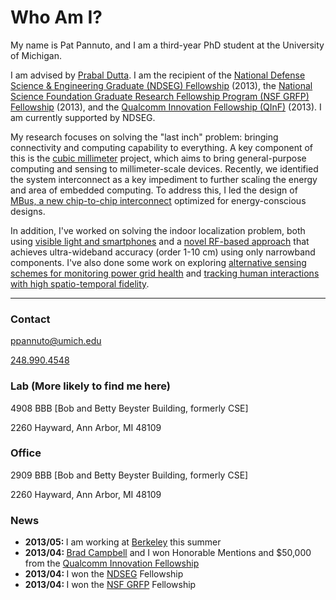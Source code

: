 Who Am I?
=========

<div class="row" markdown="1">
<div class="col-lg-8 col-xs-12">

My name is Pat Pannuto, and I am a third-year PhD student at the University of Michigan.

I am advised by [Prabal Dutta](http://eecs.umich.edu/~prabal). I am the
recipient of the [National Defense Science & Engineering Graduate (NDSEG) Fellowship](https://ndseg.asee.org/) (2013),
the [National Science Foundation Graduate Research Fellowship Program (NSF GRFP) Fellowship](http://www.nsfgrfp.org/) (2013),
and the [Qualcomm Innovation Fellowship (QInF)](https://www.qualcomm.com/invention/research/university-relations/innovation-fellowship) (2013).
I am currently supported by NDSEG.

My research focuses on solving the "last inch" problem: bringing connectivity
and computing capability to everything. A key component of this is the
[cubic millimeter](http://cubicmm.eecs.umich.edu) project, which aims to bring
general-purpose computing and sensing to millimeter-scale devices. Recently, we
identified the system interconnect as a key impediment to further scaling the
energy and area of embedded computing. To address this, I led the design of
[MBus, a new chip-to-chip interconnect](http://mbus.io) optimized for
energy-conscious designs.

In addition, I've worked on solving the indoor localization problem, both using
[visible light and smartphones][luxapose] and a [novel RF-based
approach][harmonia] that achieves ultra-wideband accuracy (order 1-10 cm) using
only narrowband components. I've also done some work on exploring [alternative
sensing schemes for monitoring power grid health][gridwatch] and [tracking
human interactions with high spatio-temporal fidelity][opo].

[luxapose]: http://lab11.eecs.umich.edu/projects/vlc_localization/ "Luxapose: Indoor Positioning with Mobile Phones and Visible Light"
[harmonia]: http://lab11.eecs.umich.edu/projects/harmonia/ "Harmonia: Wideband Spreading for Accurate Indoor RF Localization"
[gridwatch]: http://lab11.eecs.umich.edu/projects/gridwatch/ "GridWatch: Mapping Blackouts with Smart Phones"
[opo]: http://lab11.eecs.umich.edu/projects/opo/ "Opo: A Wearable Sensor for Capturing High-Fidelity Face-to-Face Interactions"

</div>
<div class="col-lg-4 hidden-xs">
<div id="gallery-pat-div"></div>
</div>
</div>

<hr />

<div class="row">
<div class="col-lg-2 col-xs-12">

<div class="panel">
<div class="panel-heading"> <h3 class="panel-title"><strong>Contact</strong></h3> </div>
<div class="panel-body">
<p><a href="mailto:ppannuto@umich.edu">ppannuto@umich.edu</a></p>
<p><a href="tel:+12489904548">248.990.4548</a></p>
</div>
</div>
</div>

<div class="col-lg-5 col-xs-12">
<div class="panel">
<div class="panel-heading"> <h3 class="panel-title"><strong>Lab (More likely to find me here)</strong></h3> </div>
<div class="panel-body">
<p>4908 BBB [Bob and Betty Beyster Building, formerly CSE]</p>
<p>2260 Hayward, Ann Arbor, MI 48109</p>
</div>
</div>
</div>

<div class="col-lg-5 col-xs-12">
<div class="panel">
<div class="panel-heading"> <h3 class="panel-title"><strong>Office</strong></h3> </div>
<div class="panel-body">
<p>2909 BBB [Bob and Betty Beyster Building, formerly CSE]</p>
<p>2260 Hayward, Ann Arbor, MI 48109</p>
</div>
</div>
</div>
</div>

### News
 * <b>2013/05: </b>I am working at <a href="http://swarmlab.eecs.berkeley.edu">Berkeley</a> this summer
 * <b>2013/04: </b><a href="http://bradcampbell.org">Brad Campbell</a> and I won Honorable Mentions and $50,000 from the <a href="http://www.qualcomm.com/about/research/university-relations/innovation-fellowship/2013">Qualcomm Innovation Fellowship</a>
 * <b>2013/04: </b>I won the <a href="http://ndseg.asee.org/">NDSEG</a> Fellowship
 * <b>2013/04: </b>I won the <a href="http://www.nsfgrfp.org/">NSF GRFP</a> Fellowship
